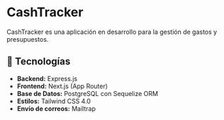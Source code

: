 # CashTracker

CashTracker es una aplicación en desarrollo para la gestión de gastos y presupuestos.

## 🚀 Tecnologías

- **Backend:** Express.js
- **Frontend:** Next.js (App Router)
- **Base de Datos:** PostgreSQL con Sequelize ORM
- **Estilos:** Tailwind CSS 4.0
- **Envío de correos:** Mailtrap
